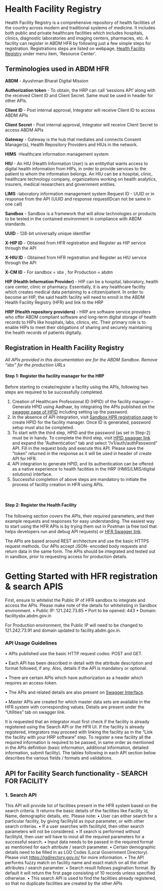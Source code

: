 # Health Facility Registry
Health Facility Registry is a comprehensive repository of health facilities of the country across modern and traditional systems of medicine. It includes both public and private healthcare facilities which includes hospitals, clinics, diagnostic laboratories and imaging centers, pharmacies, etc. A facility can register in ABDM HFR by following just a few simple steps for registration. Registrations steps are listed on webpage, [Health Facility Registry](https://facility.abdm.gov.in/) under menu item, 'Resource Center'.

## Terminologies used in ABDM HFR 

**ABDM** - Ayushman Bharat Digital Mission

**Authorization token** - To obtain, the HRP can call ‘sessions API’ along with the received Client ID and Client Secret. Same must be used in header for other APIs.

**Client ID** - Post internal approval, Integrator will receive Client ID to access ABDM APIs

**Client Secret** - Post internal approval, Integrator will receive Client Secret to access ABDM APIs

**Gateway** - Gateway is the hub that mediates and connects Consent Manager(s), Health Repository Providers and HIUs in the network.

**HIMS** -Healthcare information management system

**HIU** - An HIU (Health Information User) is an entitythat wants access to digital health information from HIPs, in order to provide services to the patient to whom the information belongs. An HIU can be a hospital, clinic, healthcare technology company, organizations working on health analytics, insurers, medical researchers and government entities.

**LIMS** -laboratory information management system
Request ID - UUID or in response from the API (UUID and response requestIDcan not be same in one call) 

**Sandbox** - Sandbox is a framework that will allow technologies or products to be tested in the contained environment in compliance with ABDM standards.

**UUID** - 128-bit universally unique identifier 

**X-HIP ID** - Obtained from HFR registration and Register as HIP service through the API

**X-HIU ID** - Obtained from HFR registration and Register as HIU service through the API

**X-CM ID** - For sandbox = sbx , for Production = abdm 

**HIP (Health Information Provider)** - HIP can be a hospital, laboratory, health care center, clinic or pharmacy. Essentially, it is any healthcare facility which creates medical data pertaining to a citizen/patient. In order to become an HIP, the said health facility will need to enroll in the ABDM Health Facility Registry (HFR) and link to the HRP

**HRP (Health repository providers)** - HRP are software service providers who offer ABDM compliant software and long-term digital storage of health records to HIPs like hospitals, labs, clinics, etc. Their primary role is to enable HIPs to meet their obligations of sharing and securely maintaining the health records of patients digitally. 


## Registration in Health Facility Registry

*All APIs provided in this documentation are for the ABDM Sandbox. Remove “sbx” for the production URLs*

#### Step 1: Register the facility manager for the HRP

Before starting to create/register a facility using the APIs, following two steps are required to be successfully completed.

1. 	Creation of Healthcare Professional ID (HPID) of the facility manager – Generate HPID using Aadhaar, by integrating the APIs published on the [swagger page of HPID](https://hpridsbx.abdm.gov.in/api/swagger-ui.html#/) including setting up the password.
2. 	In the absence of API integration, visit [Sandbox HPR registration page](https://hpridsbx.abdm.gov.in/register?origin=HFR) to create HPID for the facility manager. Once ID is generated, password setup must also be completed. 
3. 	To start with the third step, HPID and the password (as set in Step-2) must be in handy. To complete the third step, visit [HPID swagger link]( https://hpridsbx.abdm.gov.in/api/swagger-ui.html#/) and expand the “Authentication” tab and select “/v1/auth/authPassword” API. Fill in the request body and execute this API. Please save the “token” returned in the response as it will be used in header of create API for HFR.
4. 	API integration to generate HPID, and its authentication can be offered as a native experience to health facilities in the HRP (HMIS/LMIS/digital solutions) interface.
5. 	Successful completion of above steps are mandatory to initiate the process of facility creation in HFR using APIs.

 
#### Step 2: Register the Health Facility

The following section covers the APIs, their required parameters, and their example requests and responses for easy understanding. The easiest way to start using the HFR APIs is by trying them out in Postman (a free tool that helps developers run and debug API requests) or [HFR Swagger link](https://facilitysbx.abdm.gov.in/swagger-ui.html#/).

The APIs are based around REST architecture and use the basic HTTPS request methods. Our APIs accept JSON- encoded body requests and return data in the same form.
The APIs should be integrated and tested out in sandbox, prior to requesting access for production details. 

# Getting Started with HFR registration & search APIS #
First, ensure to whitelist the Public IP of HFR sandbox to integrate and access the APIs. Please make note of the details for whitelisting in Sandbox environment.
    •	Public IP: 121.242.73.85
    •	Port to be opened: 443
    •	Domain: facilitysbx.abdm.gov.in

For Production environment, the Public IP will need to be changed to 121.242.73.91 and domain updated to facility.abdm.gov.in.

### API Usage Guidelines ###

  •	APIs published use the basic HTTP request codes: POST and GET.
  
  •	Each API has been described in detail with the attribute description and format followed, if any. Also, details if the API is mandatory or optional.
  
  •	There are certain APIs which have authorization as a header which requires an access-token.
  
  •	The APIs and related details are also present on [Swagger Interface](https://facilitysbx.abdm.gov.in/swagger-ui.html# ). 
  
  •	Master APIs are created for which master data sets are available in the HFR system with corresponding values. Details are present under the “Utilities” tab on swagger link.

It is requested that an integrator must first check if the facility is already registered using the Search API or the HFR UI. If the facility is already registered, integrators may proceed with linking the facility as in the “Link the facility with your HRP software” step. To register a new facility all the required information is required to be passed, in same order as mentioned in the APIs definition (basic information, additional information, detailed information, submit facility). The tables following in each API section below describes the various fields / formats and validations.


## API for Facility Search functionality - SEARCH FOR FACILITY ## 

### 1. Search API ###
This API will provide list of facilities present in the HFR system based on the search criteria. It returns the basic details of the facilities like Facility Id, Name, demographic details, etc.
Please note:
•	User can either search for a particular facility, by giving facilityId as input parameter, or with other search criterias.
•	If a user searches with facilityId, then other search parameters will not be considered.
•	If search is performed without facilityId, then user will have to inout all the required parameters for a successful search.
•	Input data needs to be passed in the required format as mentioned for each attribute / search parameter.
•	Certain demographic details need to be filled in as LGD Codes (Local Government Directory). Please visit https://lgdirectory.gov.in/ for more information.
•	The API performs fuzzy match on facility name and exact match on all the other attributes / search parameter.
•	Search result follows pagination format. By default it will return the first page consisting of 10 records unless specified otherwise.
•	This search API is used to find the facilities already registered, so that no duplicate facilities are created by the other APIs

